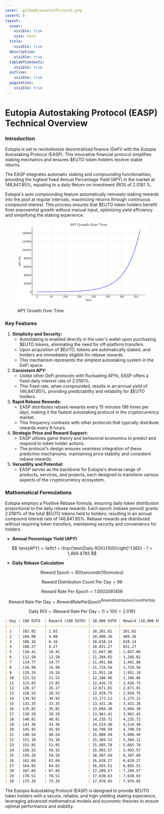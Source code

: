 ```yaml
---
cover: .gitbook/assets/Picture1.png
coverY: 0
layout:
  cover:
    visible: true
    size: hero
  title:
    visible: true
  description:
    visible: true
  tableOfContents:
    visible: true
  outline:
    visible: true
  pagination:
    visible: true
---
```


# Eutopia Autostaking Protocol (EASP) Technical Overview

### **Introduction**

Eutopia is set to revolutionize decentralized finance (DeFi) with the Eutopia Autostaking Protocol (EASP). This innovative financial protocol simplifies staking mechanics and ensures $EUTO token holders receive stable returns.

The EASP integrates automatic staking and compounding functionalities, providing the highest fixed Annual Percentage Yield (APY) in the market at 146,847.85%, equating to a daily Return on Investment (ROI) of 2.0181 %.

Eutopia's auto compounding feature automatically reinvests staking rewards into the pool at regular intervals, maximizing returns through continuous compound interest. This process ensures that $EUTO token holders benefit from exponential growth without manual input, optimizing yield efficiency and simplifying the staking experience.

<figure><img src=".gitbook/assets/output.png" alt="APY Growth Over Time"><figcaption><p>APY Growth Over Time</p></figcaption></figure>

### **Key Features**

1. **Simplicity and Security:**
   * Autostaking is enabled directly in the user's wallet upon purchasing $EUTO tokens, eliminating the need for off-platform transfers.
   * Upon acquisition of $EUTO, tokens are automatically staked, and holders are immediately eligible for rebase rewards.
   * This mechanism represents the simplest autostaking system in the DeFi space.
2. **Consistent APY:**
   * Unlike other DeFi protocols with fluctuating APYs, EASP offers a fixed daily interest rate of 2.0181%.
   * This fixed rate, when compounded, results in an annual yield of 146,847.85%, providing predictability and reliability for $EUTO holders.
3. **Rapid Rebase Rewards:**
   * EASP distributes rebase rewards every 15 minutes (96 times per day), making it the fastest autostaking protocol in the cryptocurrency market.
   * This frequency contrasts with other protocols that typically distribute rewards every 8 hours.
4. **Strategic Price and Reward Support:**
   * EASP utilizes game theory and behavioral economics to predict and respond to token holder actions.
   * The protocol's design ensures seamless integration of these predictive mechanisms, maintaining price stability and consistent rebase rewards.
5. **Versatility and Potential:**
   * EASP serves as the backbone for Eutopia's diverse range of products, services, and projects, each designed to transform various aspects of the cryptocurrency ecosystem.

### **Mathematical Formulations**

Eutopia employs a Positive Rebase formula, ensuring daily token distribution proportional to the daily rebase rewards. Each epoch (rebase period) grants 2.0181% of the total $EUTO tokens held to holders, resulting in an annual compound interest rate of 146,847.85%. Rebase rewards are distributed without requiring token transfers, maintaining security and convenience for holders.

* **Annual Percentage Yield (APY)**

$$
\text{APY} = \left(1 + \frac{\text{Daily ROI}}{100}\right)^{365} - 1 = 1,468.4785
$$

* **Daily Rebase Calculation**

$$
\text{Reward Epoch} = 900 seconds (15 minutes)
$$

$$
\text{Reward Distribution Count Per Day} = 96
$$

$$
\text{Reward Rate Per Epoch} = 1.0002081456
$$

$$
\text{Reward Rate Per Day} = {Reward Rate Per Epoch}^{Reward Distribution Count Per Day}
$$

$$
\text{Daily ROI} = (\text{Reward Rate Per Day} - 1) \times 100 = 2.0181
$$

```markdown
| Day | 100 EUTO  | Reward (100 EUTO) | 10,000 EUTO | Reward (10,000 EUTO) | 1,000,000 EUTO | Reward (1,000,000 EUTO) |
|-----|-----------|-------------------|-------------|----------------------|----------------|-------------------------|
| 1   | 102.02    | 2.02              | 10,201.81   | 201.81               | 1,020,181.46   | 20,181.46               |
| 2   | 104.08    | 4.08              | 10,408.36   | 408.36               | 1,040,836.43   | 40,836.43               |
| 3   | 106.16    | 6.16              | 10,618.14   | 618.14               | 1,061,814.42   | 61,814.42               |
| 4   | 108.27    | 8.27              | 10,831.27   | 831.27               | 1,083,127.19   | 83,127.19               |
| 5   | 110.41    | 10.41             | 11,047.86   | 1,047.86             | 1,104,786.45   | 104,786.45              |
| 6   | 112.58    | 12.58             | 11,268.02   | 1,268.02             | 1,126,801.85   | 126,801.85              |
| 7   | 114.77    | 14.77             | 11,491.88   | 1,491.88             | 1,149,187.76   | 149,187.76              |
| 8   | 116.99    | 16.99             | 11,719.56   | 1,719.56             | 1,171,955.85   | 171,955.85              |
| 9   | 119.24    | 19.24             | 11,951.18   | 1,951.18             | 1,195,118.17   | 195,118.17              |
| 10  | 121.52    | 21.52             | 12,186.86   | 2,186.86             | 1,218,686.43   | 218,686.43              |
| 11  | 123.83    | 23.83             | 12,426.75   | 2,426.75             | 1,242,675.01   | 242,675.01              |
| 12  | 126.17    | 26.17             | 12,671.01   | 2,671.01             | 1,267,101.01   | 267,101.01              |
| 13  | 128.53    | 28.53             | 12,919.75   | 2,919.75             | 1,291,975.02   | 291,975.02              |
| 14  | 130.93    | 30.93             | 13,173.12   | 3,173.12             | 1,317,312.48   | 317,312.48              |
| 15  | 133.35    | 33.35             | 13,431.26   | 3,431.26             | 1,343,125.71   | 343,125.71              |
| 16  | 135.81    | 35.81             | 13,694.30   | 3,694.30             | 1,369,430.12   | 369,430.12              |
| 17  | 138.29    | 38.29             | 13,962.41   | 3,962.41             | 1,396,241.10   | 396,241.10              |
| 18  | 140.81    | 40.81             | 14,235.72   | 4,235.72             | 1,423,571.24   | 423,571.24              |
| 19  | 143.36    | 43.36             | 14,514.40   | 4,514.40             | 1,451,440.16   | 451,440.16              |
| 20  | 145.93    | 45.93             | 14,798.59   | 4,798.59             | 1,479,858.70   | 479,858.70              |
| 21  | 148.54    | 48.54             | 15,088.44   | 5,088.44             | 1,508,844.87   | 508,844.87              |
| 22  | 151.18    | 51.18             | 15,384.12   | 5,384.12             | 1,538,412.77   | 538,412.77              |
| 23  | 153.85    | 53.85             | 15,685.78   | 5,685.78             | 1,568,578.70   | 568,578.70              |
| 24  | 156.55    | 56.55             | 15,993.57   | 5,993.57             | 1,599,357.17   | 599,357.17              |
| 25  | 159.28    | 59.28             | 16,307.69   | 6,307.69             | 1,630,769.95   | 630,769.95              |
| 26  | 162.04    | 62.04             | 16,628.27   | 6,628.27             | 1,662,827.95   | 662,827.95              |
| 27  | 164.83    | 64.83             | 16,955.51   | 6,955.51             | 1,695,551.35   | 695,551.35              |
| 28  | 167.65    | 67.65             | 17,289.57   | 7,289.57             | 1,728,957.59   | 728,957.59              |
| 29  | 170.51    | 70.51             | 17,630.63   | 7,630.63             | 1,763,063.31   | 763,063.31              |
| 30  | 173.39    | 73.39             | 17,978.85   | 7,978.85             | 1,797,884.47   | 797,884.47              |

```

The Eutopia Autostaking Protocol (EASP) is designed to provide $EUTO token holders with a secure, reliable, and high-yielding staking experience, leveraging advanced mathematical models and economic theories to ensure optimal performance and stability.

